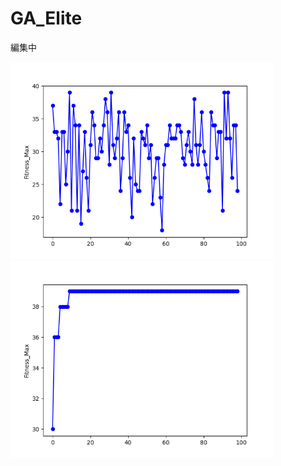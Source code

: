 # GA_Elite
編集中

<div>
	<img src='/img/ga2.png'width="420px">
</div>

<div>
	<img src='/img/ga_elite2.png'width="420px">
</div>
